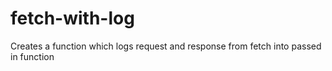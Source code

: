 # fetch-with-log
Creates a function which logs request and response from fetch into passed in function
